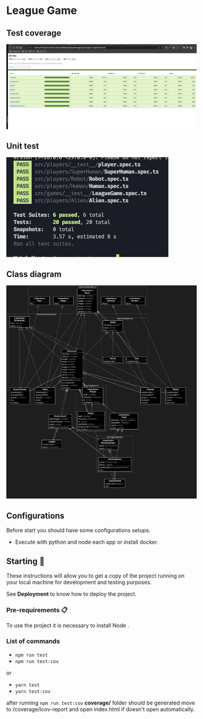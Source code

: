 # League Game

## Test coverage

![Test coverage](./docs/assets/coverage.png)

## Unit test

![Unit test](./docs/assets/unit-test.png)

## Class diagram

![Class diagram](./docs/assets/class-diagram.png)

## Configurations

Before start you should have some configurations setups.

- Execute with python and node each app or install docker.

## Starting  🚀

These instructions will allow you to get a copy of the project running on your local machine for development and testing purposes.

See **Deployment** to know how to deploy the project.

### Pre-requirements 📋

To use the project it is necessary to install Node .

### **List of commands**

- `npm run test`
- `npm run test:cov`

or

- `yarn test`
- `yarn test:cov`

after running `npm run test:cov` **coverage/** folder should be generated move to /coverage/lcov-report and open index.html if doesn't open automatically.
